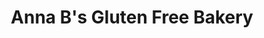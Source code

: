 ---
title: "Anna B's Gluten Free Bakery"
url: /mechanicsville/anna-bs-gluten-free-bakery/
shop: bakery
---